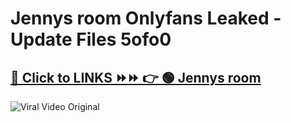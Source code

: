
 # Jennys room Onlyfans Leaked - Update Files 5ofo0

## <h2><a href="https://clipsfans.com/Jennys_room&ref=git">🔗 Click to LINKS ⏩⏩ 👉 🟢 Jennys room </a></h2>

<a href="https://clipsfans.com/Jennys_room&ref=git" rel="nofollow" data-target="animated-image.originalLink"><img src="https://i.ibb.co.com/xMMVF88/686577567.gif" alt="Viral Video Original" style="max-width: 100%; display: inline-block;" data-target="animated-image.originalImage"></a>


